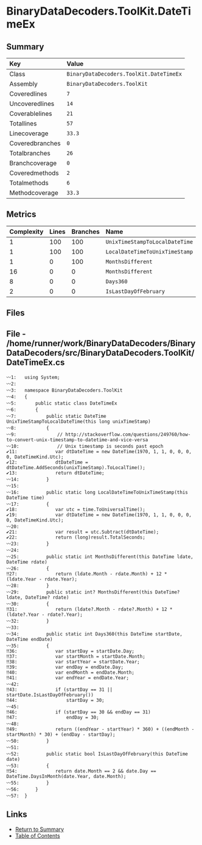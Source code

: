 ﻿# BinaryDataDecoders.ToolKit.DateTimeEx

## Summary

| Key             | Value                                   |
| :-------------- | :-------------------------------------- |
| Class           | `BinaryDataDecoders.ToolKit.DateTimeEx` |
| Assembly        | `BinaryDataDecoders.ToolKit`            |
| Coveredlines    | `7`                                     |
| Uncoveredlines  | `14`                                    |
| Coverablelines  | `21`                                    |
| Totallines      | `57`                                    |
| Linecoverage    | `33.3`                                  |
| Coveredbranches | `0`                                     |
| Totalbranches   | `26`                                    |
| Branchcoverage  | `0`                                     |
| Coveredmethods  | `2`                                     |
| Totalmethods    | `6`                                     |
| Methodcoverage  | `33.3`                                  |

## Metrics

| Complexity | Lines | Branches | Name                           |
| :--------- | :---- | :------- | :----------------------------- |
| 1          | 100   | 100      | `UnixTimeStampToLocalDateTime` |
| 1          | 100   | 100      | `LocalDateTimeToUnixTimeStamp` |
| 1          | 0     | 100      | `MonthsDifferent`              |
| 16         | 0     | 0        | `MonthsDifferent`              |
| 8          | 0     | 0        | `Days360`                      |
| 2          | 0     | 0        | `IsLastDayOfFebruary`          |

## Files

## File - /home/runner/work/BinaryDataDecoders/BinaryDataDecoders/src/BinaryDataDecoders.ToolKit/DateTimeEx.cs

```CSharp
〰1:   using System;
〰2:   
〰3:   namespace BinaryDataDecoders.ToolKit
〰4:   {
〰5:       public static class DateTimeEx
〰6:       {
〰7:           public static DateTime UnixTimeStampToLocalDateTime(this long unixTimeStamp)
〰8:           {
〰9:               // http://stackoverflow.com/questions/249760/how-to-convert-unix-timestamp-to-datetime-and-vice-versa
〰10:              // Unix timestamp is seconds past epoch
✔11:              var dtDateTime = new DateTime(1970, 1, 1, 0, 0, 0, 0, DateTimeKind.Utc);
✔12:              dtDateTime = dtDateTime.AddSeconds(unixTimeStamp).ToLocalTime();
✔13:              return dtDateTime;
〰14:          }
〰15:  
〰16:          public static long LocalDateTimeToUnixTimeStamp(this DateTime time)
〰17:          {
✔18:              var utc = time.ToUniversalTime();
✔19:              var dtDateTime = new DateTime(1970, 1, 1, 0, 0, 0, 0, DateTimeKind.Utc);
〰20:  
✔21:              var result = utc.Subtract(dtDateTime);
✔22:              return (long)result.TotalSeconds;
〰23:          }
〰24:  
〰25:          public static int MonthsDifferent(this DateTime ldate, DateTime rdate)
〰26:          {
‼27:              return (ldate.Month - rdate.Month) + 12 * (ldate.Year - rdate.Year);
〰28:          }
〰29:          public static int? MonthsDifferent(this DateTime? ldate, DateTime? rdate)
〰30:          {
‼31:              return (ldate?.Month - rdate?.Month) + 12 * (ldate?.Year - rdate?.Year);
〰32:          }
〰33:  
〰34:          public static int Days360(this DateTime startDate, DateTime endDate)
〰35:          {
‼36:              var startDay = startDate.Day;
‼37:              var startMonth = startDate.Month;
‼38:              var startYear = startDate.Year;
‼39:              var endDay = endDate.Day;
‼40:              var endMonth = endDate.Month;
‼41:              var endYear = endDate.Year;
〰42:  
‼43:              if (startDay == 31 || startDate.IsLastDayOfFebruary())
‼44:                  startDay = 30;
〰45:  
‼46:              if (startDay == 30 && endDay == 31)
‼47:                  endDay = 30;
〰48:  
‼49:              return ((endYear - startYear) * 360) + ((endMonth - startMonth) * 30) + (endDay - startDay);
〰50:          }
〰51:  
〰52:          public static bool IsLastDayOfFebruary(this DateTime date)
〰53:          {
‼54:              return date.Month == 2 && date.Day == DateTime.DaysInMonth(date.Year, date.Month);
〰55:          }
〰56:      }
〰57:  }
```

## Links

* [Return to Summary](Summary.md)
* [Table of Contents](../TOC.md)

